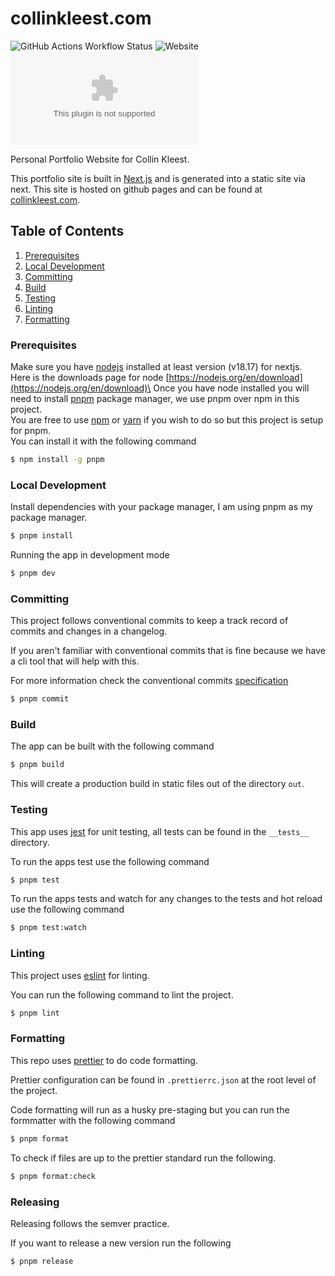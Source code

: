 # collinkleest.com

![GitHub Actions Workflow Status](https://img.shields.io/github/actions/workflow/status/collinkleest/collinkleest.com/ci.yaml)
![Website](https://img.shields.io/website?url=https%3A%2F%2Fcollinkleest.app)
![GitHub Release](https://img.shields.io/github/v/release/collinkleest/collinkleest.com)

Personal Portfolio Website for Collin Kleest.

This portfolio site is built in [Next.js](https://nextjs.org/) and is generated into a static site via next.
This site is hosted on github pages and can be found at [collinkleest.com](https://collinkleest.com).

## Table of Contents

1. [Prerequisites](#prerequisites)
2. [Local Development](#local-development)
3. [Committing](#committing)
4. [Build](#build)
5. [Testing](#testing)
6. [Linting](#linting)
7. [Formatting](#formatting)

### Prerequisites

Make sure you have [nodejs](https://nodejs.org/) installed at least version (v18.17) for nextjs.\
Here is the downloads page for node [https://nodejs.org/en/download](https://nodejs.org/en/download)\
Once you have node installed you will need to install [pnpm](https://pnpm.io/) package manager, we use pnpm over npm in this project.\
You are free to use [npm](https://www.npmjs.com/) or [yarn](https://classic.yarnpkg.com) if you wish to do so but this project is setup for pnpm.\
You can install it with the following command

```bash
$ npm install -g pnpm
```

### Local Development

Install dependencies with your package manager, I am using pnpm as my package manager.

```bash
$ pnpm install
```

Running the app in development mode

```bash
$ pnpm dev
```

### Committing

This project follows conventional commits to keep a track record of commits and changes in a changelog.

If you aren't familiar with conventional commits that is fine because we have a cli tool that will help with this.

For more information check the conventional commits [specification](https://www.conventionalcommits.org/en/v1.0.0/)

```bash
$ pnpm commit
```

### Build

The app can be built with the following command

```bash
$ pnpm build
```

This will create a production build in static files out of the directory `out`.

### Testing

This app uses [jest](https://jestjs.io/) for unit testing, all tests can be found in the `__tests__` directory.

To run the apps test use the following command

```bash
$ pnpm test
```

To run the apps tests and watch for any changes to the tests and hot reload use the following command

```bash
$ pnpm test:watch
```

### Linting

This project uses [eslint](https://eslint.org/) for linting.

You can run the following command to lint the project.

```bash
$ pnpm lint
```

### Formatting

This repo uses [prettier](https://prettier.io/) to do code formatting.

Prettier configuration can be found in `.prettierrc.json` at the root level of the project.

Code formatting will run as a husky pre-staging but you can run the formmatter with the following command

```bash
$ pnpm format
```

To check if files are up to the prettier standard run the following.

```bash
$ pnpm format:check
```

### Releasing

Releasing follows the semver practice.

If you want to release a new version run the following

```bash
$ pnpm release
```
